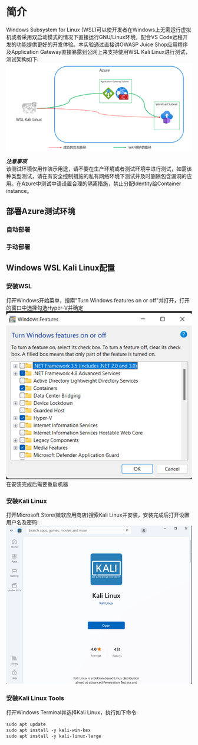 # 简介  
Windows Subsystem for Linux (WSL)可以使开发者在Windows上无需运行虚拟机或者采用双启动模式的情况下直接运行GNU/Linux环境，配合VS Code远程开发的功能提供更好的开发体验。本实验通过直接讲OWASP Juice Shop应用程序及Application Gateway直接暴露到公网上来支持使用WSL Kali Linux进行测试，测试架构如下:  
![Kali Linux Environment](./images/Kali-Environment.png)  

***注意事项***   
该测试环境仅用作演示用途，请不要在生产环境或者测试环境中进行测试，如需该种类型测试，请在有安全控制措施的私有网络环境下测试并及时删除包含漏洞的应用。在Azure中测试中请设置合理的隔离措施，禁止分配Identity给Container instance。

## 部署Azure测试环境  
### 自动部署 
### 手动部署

## Windows WSL Kali Linux配置
### 安装WSL   
打开Windows开始菜单，搜索"Turn Windows features on or off"并打开，打开的窗口中选择勾选Hyper-V并确定
![Windows Programs](./images/TurnonWindowsFeature.png) 
在安装完成后需要重启机器  

### 安装Kali Linux
打开Microsoft Store(微软应用商店)搜索Kali Linux并安装，安装完成后打开设置用户名及密码:
![Kali Linux](./images/Kali-Linux.png)

### 安装Kali Linux Tools 
打开Windows Terminal并选择Kali Linux，执行如下命令:   
```
sudo apt update
sudo apt install -y kali-win-kex
sudo apt install -y kali-linux-large
```